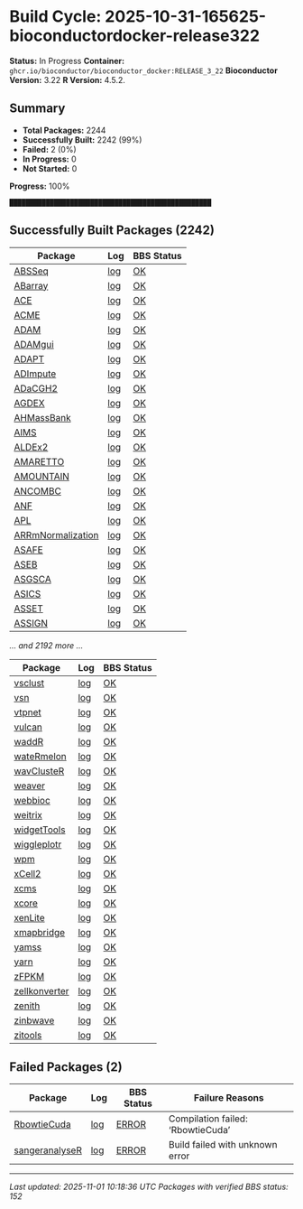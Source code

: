 # Build Cycle: 2025-10-31-165625-bioconductordocker-release322
**Status:** In Progress
**Container:** `ghcr.io/bioconductor/bioconductor_docker:RELEASE_3_22`
**Bioconductor Version:** 3.22
**R Version:** 4.5.2.

## Summary
- **Total Packages:** 2244
- **Successfully Built:** 2242 (99%)
- **Failed:** 2 (0%)
- **In Progress:** 0
- **Not Started:** 0

**Progress:** 100%
```
██████████████████████████████████████████████████
```

## Successfully Built Packages (2242)

| Package | Log | BBS Status |
|---------|-----|------------|
| [ABSSeq](https://bioconductor.org/packages/3.22/bioc/html/ABSSeq.html) | [log](logs/ABSSeq/build-success.log) | [OK](https://bioconductor.org/checkResults/3.22/bioc-LATEST/ABSSeq) |
| [ABarray](https://bioconductor.org/packages/3.22/bioc/html/ABarray.html) | [log](logs/ABarray/build-success.log) | [OK](https://bioconductor.org/checkResults/3.22/bioc-LATEST/ABarray) |
| [ACE](https://bioconductor.org/packages/3.22/bioc/html/ACE.html) | [log](logs/ACE/build-success.log) | [OK](https://bioconductor.org/checkResults/3.22/bioc-LATEST/ACE) |
| [ACME](https://bioconductor.org/packages/3.22/bioc/html/ACME.html) | [log](logs/ACME/build-success.log) | [OK](https://bioconductor.org/checkResults/3.22/bioc-LATEST/ACME) |
| [ADAM](https://bioconductor.org/packages/3.22/bioc/html/ADAM.html) | [log](logs/ADAM/build-success.log) | [OK](https://bioconductor.org/checkResults/3.22/bioc-LATEST/ADAM) |
| [ADAMgui](https://bioconductor.org/packages/3.22/bioc/html/ADAMgui.html) | [log](logs/ADAMgui/build-success.log) | [OK](https://bioconductor.org/checkResults/3.22/bioc-LATEST/ADAMgui) |
| [ADAPT](https://bioconductor.org/packages/3.22/bioc/html/ADAPT.html) | [log](logs/ADAPT/build-success.log) | [OK](https://bioconductor.org/checkResults/3.22/bioc-LATEST/ADAPT) |
| [ADImpute](https://bioconductor.org/packages/3.22/bioc/html/ADImpute.html) | [log](logs/ADImpute/build-success.log) | [OK](https://bioconductor.org/checkResults/3.22/bioc-LATEST/ADImpute) |
| [ADaCGH2](https://bioconductor.org/packages/3.22/bioc/html/ADaCGH2.html) | [log](logs/ADaCGH2/build-success.log) | [OK](https://bioconductor.org/checkResults/3.22/bioc-LATEST/ADaCGH2) |
| [AGDEX](https://bioconductor.org/packages/3.22/bioc/html/AGDEX.html) | [log](logs/AGDEX/build-success.log) | [OK](https://bioconductor.org/checkResults/3.22/bioc-LATEST/AGDEX) |
| [AHMassBank](https://bioconductor.org/packages/3.22/bioc/html/AHMassBank.html) | [log](logs/AHMassBank/build-success.log) | [OK](https://bioconductor.org/checkResults/3.22/bioc-LATEST/AHMassBank) |
| [AIMS](https://bioconductor.org/packages/3.22/bioc/html/AIMS.html) | [log](logs/AIMS/build-success.log) | [OK](https://bioconductor.org/checkResults/3.22/bioc-LATEST/AIMS) |
| [ALDEx2](https://bioconductor.org/packages/3.22/bioc/html/ALDEx2.html) | [log](logs/ALDEx2/build-success.log) | [OK](https://bioconductor.org/checkResults/3.22/bioc-LATEST/ALDEx2) |
| [AMARETTO](https://bioconductor.org/packages/3.22/bioc/html/AMARETTO.html) | [log](logs/AMARETTO/build-success.log) | [OK](https://bioconductor.org/checkResults/3.22/bioc-LATEST/AMARETTO) |
| [AMOUNTAIN](https://bioconductor.org/packages/3.22/bioc/html/AMOUNTAIN.html) | [log](logs/AMOUNTAIN/build-success.log) | [OK](https://bioconductor.org/checkResults/3.22/bioc-LATEST/AMOUNTAIN) |
| [ANCOMBC](https://bioconductor.org/packages/3.22/bioc/html/ANCOMBC.html) | [log](logs/ANCOMBC/build-success.log) | [OK](https://bioconductor.org/checkResults/3.22/bioc-LATEST/ANCOMBC) |
| [ANF](https://bioconductor.org/packages/3.22/bioc/html/ANF.html) | [log](logs/ANF/build-success.log) | [OK](https://bioconductor.org/checkResults/3.22/bioc-LATEST/ANF) |
| [APL](https://bioconductor.org/packages/3.22/bioc/html/APL.html) | [log](logs/APL/build-success.log) | [OK](https://bioconductor.org/checkResults/3.22/bioc-LATEST/APL) |
| [ARRmNormalization](https://bioconductor.org/packages/3.22/bioc/html/ARRmNormalization.html) | [log](logs/ARRmNormalization/build-success.log) | [OK](https://bioconductor.org/checkResults/3.22/bioc-LATEST/ARRmNormalization) |
| [ASAFE](https://bioconductor.org/packages/3.22/bioc/html/ASAFE.html) | [log](logs/ASAFE/build-success.log) | [OK](https://bioconductor.org/checkResults/3.22/bioc-LATEST/ASAFE) |
| [ASEB](https://bioconductor.org/packages/3.22/bioc/html/ASEB.html) | [log](logs/ASEB/build-success.log) | [OK](https://bioconductor.org/checkResults/3.22/bioc-LATEST/ASEB) |
| [ASGSCA](https://bioconductor.org/packages/3.22/bioc/html/ASGSCA.html) | [log](logs/ASGSCA/build-success.log) | [OK](https://bioconductor.org/checkResults/3.22/bioc-LATEST/ASGSCA) |
| [ASICS](https://bioconductor.org/packages/3.22/bioc/html/ASICS.html) | [log](logs/ASICS/build-success.log) | [OK](https://bioconductor.org/checkResults/3.22/bioc-LATEST/ASICS) |
| [ASSET](https://bioconductor.org/packages/3.22/bioc/html/ASSET.html) | [log](logs/ASSET/build-success.log) | [OK](https://bioconductor.org/checkResults/3.22/bioc-LATEST/ASSET) |
| [ASSIGN](https://bioconductor.org/packages/3.22/bioc/html/ASSIGN.html) | [log](logs/ASSIGN/build-success.log) | [OK](https://bioconductor.org/checkResults/3.22/bioc-LATEST/ASSIGN) |

*... and 2192 more ...*

| Package | Log | BBS Status |
|---------|-----|------------|
| [vsclust](https://bioconductor.org/packages/3.22/bioc/html/vsclust.html) | [log](logs/vsclust/build-success.log) | [OK](https://bioconductor.org/checkResults/3.22/bioc-LATEST/vsclust) |
| [vsn](https://bioconductor.org/packages/3.22/bioc/html/vsn.html) | [log](logs/vsn/build-success.log) | [OK](https://bioconductor.org/checkResults/3.22/bioc-LATEST/vsn) |
| [vtpnet](https://bioconductor.org/packages/3.22/bioc/html/vtpnet.html) | [log](logs/vtpnet/build-success.log) | [OK](https://bioconductor.org/checkResults/3.22/bioc-LATEST/vtpnet) |
| [vulcan](https://bioconductor.org/packages/3.22/bioc/html/vulcan.html) | [log](logs/vulcan/build-success.log) | [OK](https://bioconductor.org/checkResults/3.22/bioc-LATEST/vulcan) |
| [waddR](https://bioconductor.org/packages/3.22/bioc/html/waddR.html) | [log](logs/waddR/build-success.log) | [OK](https://bioconductor.org/checkResults/3.22/bioc-LATEST/waddR) |
| [wateRmelon](https://bioconductor.org/packages/3.22/bioc/html/wateRmelon.html) | [log](logs/wateRmelon/build-success.log) | [OK](https://bioconductor.org/checkResults/3.22/bioc-LATEST/wateRmelon) |
| [wavClusteR](https://bioconductor.org/packages/3.22/bioc/html/wavClusteR.html) | [log](logs/wavClusteR/build-success.log) | [OK](https://bioconductor.org/checkResults/3.22/bioc-LATEST/wavClusteR) |
| [weaver](https://bioconductor.org/packages/3.22/bioc/html/weaver.html) | [log](logs/weaver/build-success.log) | [OK](https://bioconductor.org/checkResults/3.22/bioc-LATEST/weaver) |
| [webbioc](https://bioconductor.org/packages/3.22/bioc/html/webbioc.html) | [log](logs/webbioc/build-success.log) | [OK](https://bioconductor.org/checkResults/3.22/bioc-LATEST/webbioc) |
| [weitrix](https://bioconductor.org/packages/3.22/bioc/html/weitrix.html) | [log](logs/weitrix/build-success.log) | [OK](https://bioconductor.org/checkResults/3.22/bioc-LATEST/weitrix) |
| [widgetTools](https://bioconductor.org/packages/3.22/bioc/html/widgetTools.html) | [log](logs/widgetTools/build-success.log) | [OK](https://bioconductor.org/checkResults/3.22/bioc-LATEST/widgetTools) |
| [wiggleplotr](https://bioconductor.org/packages/3.22/bioc/html/wiggleplotr.html) | [log](logs/wiggleplotr/build-success.log) | [OK](https://bioconductor.org/checkResults/3.22/bioc-LATEST/wiggleplotr) |
| [wpm](https://bioconductor.org/packages/3.22/bioc/html/wpm.html) | [log](logs/wpm/build-success.log) | [OK](https://bioconductor.org/checkResults/3.22/bioc-LATEST/wpm) |
| [xCell2](https://bioconductor.org/packages/3.22/bioc/html/xCell2.html) | [log](logs/xCell2/build-success.log) | [OK](https://bioconductor.org/checkResults/3.22/bioc-LATEST/xCell2) |
| [xcms](https://bioconductor.org/packages/3.22/bioc/html/xcms.html) | [log](logs/xcms/build-success.log) | [OK](https://bioconductor.org/checkResults/3.22/bioc-LATEST/xcms) |
| [xcore](https://bioconductor.org/packages/3.22/bioc/html/xcore.html) | [log](logs/xcore/build-success.log) | [OK](https://bioconductor.org/checkResults/3.22/bioc-LATEST/xcore) |
| [xenLite](https://bioconductor.org/packages/3.22/bioc/html/xenLite.html) | [log](logs/xenLite/build-success.log) | [OK](https://bioconductor.org/checkResults/3.22/bioc-LATEST/xenLite) |
| [xmapbridge](https://bioconductor.org/packages/3.22/bioc/html/xmapbridge.html) | [log](logs/xmapbridge/build-success.log) | [OK](https://bioconductor.org/checkResults/3.22/bioc-LATEST/xmapbridge) |
| [yamss](https://bioconductor.org/packages/3.22/bioc/html/yamss.html) | [log](logs/yamss/build-success.log) | [OK](https://bioconductor.org/checkResults/3.22/bioc-LATEST/yamss) |
| [yarn](https://bioconductor.org/packages/3.22/bioc/html/yarn.html) | [log](logs/yarn/build-success.log) | [OK](https://bioconductor.org/checkResults/3.22/bioc-LATEST/yarn) |
| [zFPKM](https://bioconductor.org/packages/3.22/bioc/html/zFPKM.html) | [log](logs/zFPKM/build-success.log) | [OK](https://bioconductor.org/checkResults/3.22/bioc-LATEST/zFPKM) |
| [zellkonverter](https://bioconductor.org/packages/3.22/bioc/html/zellkonverter.html) | [log](logs/zellkonverter/build-success.log) | [OK](https://bioconductor.org/checkResults/3.22/bioc-LATEST/zellkonverter) |
| [zenith](https://bioconductor.org/packages/3.22/bioc/html/zenith.html) | [log](logs/zenith/build-success.log) | [OK](https://bioconductor.org/checkResults/3.22/bioc-LATEST/zenith) |
| [zinbwave](https://bioconductor.org/packages/3.22/bioc/html/zinbwave.html) | [log](logs/zinbwave/build-success.log) | [OK](https://bioconductor.org/checkResults/3.22/bioc-LATEST/zinbwave) |
| [zitools](https://bioconductor.org/packages/3.22/bioc/html/zitools.html) | [log](logs/zitools/build-success.log) | [OK](https://bioconductor.org/checkResults/3.22/bioc-LATEST/zitools) |

## Failed Packages (2)

| Package | Log | BBS Status | Failure Reasons |
|---------|-----|------------|------------------|
| [RbowtieCuda](https://bioconductor.org/packages/3.22/bioc/html/RbowtieCuda.html) | [log](logs/RbowtieCuda/build-fail.log) | [ERROR](https://bioconductor.org/checkResults/3.22/bioc-LATEST/RbowtieCuda) | Compilation failed:  ‘RbowtieCuda’ |
| [sangeranalyseR](https://bioconductor.org/packages/3.22/bioc/html/sangeranalyseR.html) | [log](logs/sangeranalyseR/build-fail.log) | [ERROR](https://bioconductor.org/checkResults/3.22/bioc-LATEST/sangeranalyseR) | Build failed with unknown error |

---
*Last updated: 2025-11-01 10:18:36 UTC*
*Packages with verified BBS status: 152*
